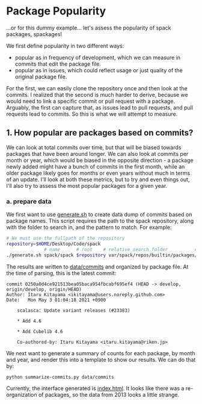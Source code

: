# Package Popularity

...or for this dummy example... let's assess the popularity of spack packages,
spackages!

We first define popularity in two different ways:

 - popular as in frequency of development, which we can measure in commits that edit the package file.
 - popular as in issues, which could reflect usage or just quality of the original package file.
 
For the first, we can easily clone the repository once and then look at the commits.
I realized that the second is much harder to derive, because we would need to link
a specific commit or pull request with a package. Arguably, the first can capture
that, as issues lead to pull requests, and pull requests lead to commits.
So this is what we will attempt to measure.

## 1. How popular are packages based on commits?

We can look at total commits over time, but that will be biased towards packages
that have been around longer. We can also look at commits per month or year, which
would be biased in the opposite direction - a package newly added might have
a bunch of commits in the first month, while an older package likely goes
for months or even years without much in terms of an update. I'll look at both
these metrics, but to try and even things out, I'll also try to assess the 
most popular packages for a given year.

### a. prepare data

We first want to use [generate.sh](generate.sh) to create data dump of commits
based on package names. This script requires the path to the spack repository,
along with the folder to search in, and the pattern to match. For example:


```bash
# We must use the fullpath of the repository
repository=$HOME/Desktop/Code/spack
              # name      # root    # relative search folder          # file pattern
./generate.sh spack/spack $repository var/spack/repos/builtin/packages/ package.py
```

The results are written to [data/commits](data/commits) and organized by package
file.  At the time of parsing, this is the latest commit:

```
commit 0250a0d4ce921513bea05baca954fbcabf695ef4 (HEAD -> develop, origin/develop, origin/HEAD)
Author: Itaru Kitayama <ikitayama@users.noreply.github.com>
Date:   Mon May 3 01:04:18 2021 +0900

    scalasca: Update variant releases (#23383)
    
    * Add 4.6
    
    * Add Cubelib 4.6
    
    Co-authored-by: Itaru Kitayama <itaru.kitayama@riken.jp>
```

We next want to generate a summary of counts for each package, by month
and year, and render this into a template to show our results. We can
do that by:

```bash
python summarize-commits.py data/commits
```

Currently, the interface generated is [index.html](index.html). It looks like there
was a re-organization of packages, so the data from 2013 looks a little strange.
